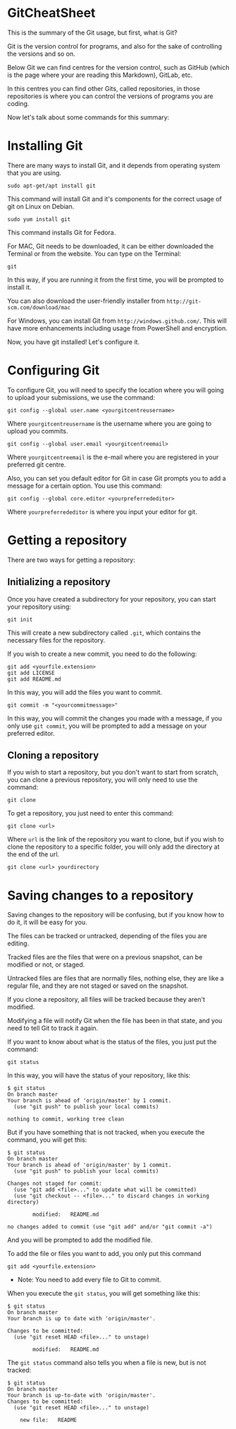 # GitCheatSheet

This is the summary of the Git usage, but first, what is Git?

Git is the version control for programs, and also for the sake of controlling the versions and so on.

Below Git we can find centres for the version control, such as GitHub (which is the page where your are reading this Markdown), GitLab, etc.

In this centres you can find other Gits, called repositories, in those repositories is where you can control the versions of programs you are coding.

Now let's talk about some commands for this summary:

# Installing Git

There are many ways to install Git, and it depends from operating system that you are using.

```
sudo apt-get/apt install git
```
This command will install Git and it's components for the correct usage of git on Linux on Debian.

```
sudo yum install git
```
This command installs Git for Fedora.

For MAC, Git needs to be downloaded, it can be either downloaded the Terminal or from the website.
You can type on the Terminal:
```
git
```
In this way, if you are running it from the first time, you will be prompted to install it.

You can also download the user-friendly installer from ```http://git-scm.com/download/mac```

For Windows, you can install Git from ```http://windows.github.com/```. This will have more enhancements including usage from PowerShell and encryption.

Now, you have git installed! Let's configure it.


# Configuring Git

To configure Git, you will need to specify the location where you will going to upload your submissions, we use the command:

```
git config --global user.name <yourgitcentreusername>
```
Where ```yourgitcentreusername``` is the username where you are going to upload you commits.

```
git config --global user.email <yourgitcentreemail>
```
Where ```yourgitcentreemail``` is the e-mail where you are registered in your preferred git centre.

Also, you can set you default editor for Git in case Git prompts you to add a message for a certain option. You use this command:

```
git config --global core.editor <yourpreferrededitor>
```

Where ```yourpreferrededitor``` is where you input your editor for git.

# Getting a repository

There are two ways for getting a repository:

## Initializing a repository

Once you have created a subdirectory for your repository, you can start your repository using:

```
git init
```

This will create a new subdirectory called ```.git```, which contains the necessary files for the repository.

If you wish to create a new commit, you need to do the following:

```
git add <yourfile.extension>
git add LICENSE
git add README.md
```
In this way, you will add the files you want to commit.

```
git commit -m "<yourcommitmessage>"
```
In this way, you will commit the changes you made with a message, if you only use ```git commit```, you will be prompted to add a message on your preferred editor.

## Cloning a repository

If you wish to start a repository, but you don't want to start from scratch, you can clone a previous repository, you will only need to use the command:

```
git clone
```
To get a repository, you just need to enter this command:

```
git clone <url>
```

Where ```url``` is the link of the repository you want to clone, but if you wish to clone the repository to a specific folder, you will only add the directory at the end of the url.

```
git clone <url> yourdirectory
```

# Saving changes to a repository

Saving changes to the repository will be confusing, but if you know how to do it, it will be easy for you.

The files can be tracked or untracked, depending of the files you are editing.

Tracked files are the files that were on a previous snapshot, can be modified or not, or staged.

Untracked files are files that are normally files, nothing else, they are like a regular file, and they are not staged or saved on the snapshot.


If you clone a repository, all files will be tracked because they aren't modified.

Modifying a file will notify Git when the file has been in that state, and you need to tell Git to track it again.

If you want to know about what is the status of the files, you just put the command:
```
git status
```
In this way, you will have the status of your repository, like this:

```
$ git status
On branch master
Your branch is ahead of 'origin/master' by 1 commit.
  (use "git push" to publish your local commits)

nothing to commit, working tree clean
```

But if you have something that is not tracked, when you execute the command, you will get this:

```
$ git status
On branch master
Your branch is ahead of 'origin/master' by 1 commit.
  (use "git push" to publish your local commits)

Changes not staged for commit:
  (use "git add <file>..." to update what will be committed)
  (use "git checkout -- <file>..." to discard changes in working directory)

        modified:   README.md

no changes added to commit (use "git add" and/or "git commit -a")
```

And you will be prompted to add the modified file.

To add the file or files you want to add, you only put this command

```
git add <yourfile.extension>
```
* Note: You need to add every file to Git to commit.

When you execute the ```git status```, you will get something like this:

```
$ git status
On branch master
Your branch is up to date with 'origin/master'.

Changes to be committed:
  (use "git reset HEAD <file>..." to unstage)

        modified:   README.md

```

The ```git status``` command also tells you when a file is new, but is not tracked:

```
$ git status
On branch master
Your branch is up-to-date with 'origin/master'.
Changes to be committed:
  (use "git reset HEAD <file>..." to unstage)

    new file:   README

```
